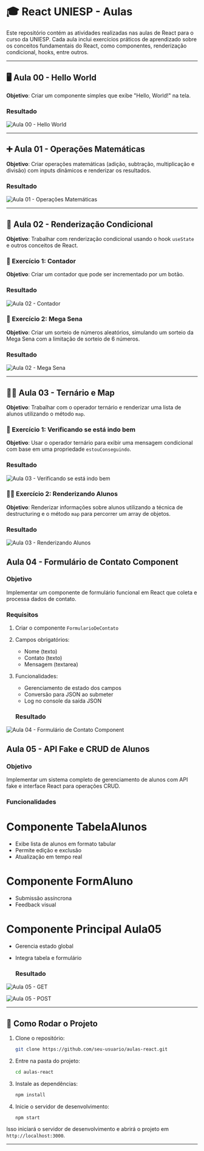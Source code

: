 
# 🎓 React UNIESP - Aulas

Este repositório contém as atividades realizadas nas aulas de React para o curso da UNIESP. Cada aula inclui exercícios práticos de aprendizado sobre os conceitos fundamentais do React, como componentes, renderização condicional, hooks, entre outros.

---

## 🖥️ Aula 00 - Hello World

**Objetivo**: Criar um componente simples que exibe "Hello, World!" na tela.

### Resultado

![Aula 00 - Hello World](./public/prints/aula00.png)

---

## ➕ Aula 01 - Operações Matemáticas

**Objetivo**: Criar operações matemáticas (adição, subtração, multiplicação e divisão) com inputs dinâmicos e renderizar os resultados.

### Resultado

![Aula 01 - Operações Matemáticas](./public/prints/aula01.png)

---

## 🔄 Aula 02 - Renderização Condicional

**Objetivo**: Trabalhar com renderização condicional usando o hook `useState` e outros conceitos de React.

### 🧮 Exercício 1: Contador

**Objetivo**: Criar um contador que pode ser incrementado por um botão.

### Resultado

![Aula 02 - Contador](./public/prints/aula02.png)

### 🎰 Exercício 2: Mega Sena

**Objetivo**: Criar um sorteio de números aleatórios, simulando um sorteio da Mega Sena com a limitação de sorteio de 6 números.

### Resultado

![Aula 02 - Mega Sena](./public/prints/aula02.png)

---

## 🧑‍🏫 Aula 03 - Ternário e Map

**Objetivo**: Trabalhar com o operador ternário e renderizar uma lista de alunos utilizando o método `map`.

### 🧐 Exercício 1: Verificando se está indo bem

**Objetivo**: Usar o operador ternário para exibir uma mensagem condicional com base em uma propriedade `estouConseguindo`.

### Resultado

![Aula 03 - Verificando se está indo bem](./public/prints/aula03.png)

### 👨‍🎓 Exercício 2: Renderizando Alunos

**Objetivo**: Renderizar informações sobre alunos utilizando a técnica de destructuring e o método `map` para percorrer um array de objetos.

### Resultado

![Aula 03 - Renderizando Alunos](./public/prints/aula03.png)

## Aula 04 - Formulário de Contato Component

### Objetivo
Implementar um componente de formulário funcional em React que coleta e processa dados de contato.

### Requisitos
1. Criar o componente `FormularioDeContato`
2. Campos obrigatórios:
   - Nome (texto)
   - Contato (texto)
   - Mensagem (textarea)
3. Funcionalidades:
   - Gerenciamento de estado dos campos
   - Conversão para JSON ao submeter
   - Log no console da saída JSON

   ### Resultado

![Aula 04 - Formulário de Contato Component](./public/prints/aula04.png)

## Aula 05 - API Fake e CRUD de Alunos

### Objetivo
Implementar um sistema completo de gerenciamento de alunos com API fake e interface React para operações CRUD.

### Funcionalidades

# Componente TabelaAlunos

- Exibe lista de alunos em formato tabular
- Permite edição e exclusão
- Atualização em tempo real

# Componente FormAluno

- Submissão assíncrona
- Feedback visual

# Componente Principal Aula05

- Gerencia estado global
- Integra tabela e formulário



   ### Resultado

![Aula 05 - GET](./public/prints/aula05_2.png)

![Aula 05 - POST](./public/prints/aula05.png)


---

## 🚀 Como Rodar o Projeto

1. Clone o repositório:

   ```bash
   git clone https://github.com/seu-usuario/aulas-react.git
   ```

2. Entre na pasta do projeto:

   ```bash
   cd aulas-react
   ```

3. Instale as dependências:

   ```bash
   npm install
   ```

4. Inicie o servidor de desenvolvimento:

   ```bash
   npm start
   ```

Isso iniciará o servidor de desenvolvimento e abrirá o projeto em `http://localhost:3000`.

---
